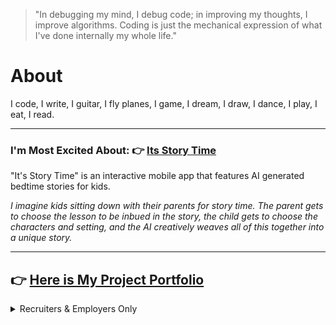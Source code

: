 
> "In debugging my mind, I debug code; in improving my thoughts, I improve algorithms. Coding is just the mechanical expression of what I've done internally my whole life."


# About

I code, I write, I guitar, I fly planes, I game, I dream, I draw, I dance, I play, I eat, I read.

---

### I'm Most Excited About: :point_right: [Its Story Time](https://github.com/xBromsson/bedtime-story)



"It's Story Time" is an interactive mobile app that features AI generated bedtime stories for kids. 

_I imagine kids sitting down with their parents for story time. The parent gets to choose the lesson to be inbued in the story, the child gets to choose the characters and setting, and the AI creatively weaves all of this together into a unique story._

---




## :point_right: [Here is My Project Portfolio](https://xbromsson.github.io/portfolio/)


<details>
<summary>Recruiters & Employers Only</summary>

  # Beam Me Up, Scotty.
  
![JrM4](https://github.com/xBromsson/xbromsson/assets/73408796/19c02780-d89e-457d-853d-b02fd9d420f3)
</details>

<!--
**xBromsson/xbromsson** is a ✨ _special_ ✨ repository because its `README.md` (this file) appears on your GitHub profile.

Here are some ideas to get you started:

- 🔭 I’m currently working on ...
- 🌱 I’m currently learning ...
- 👯 I’m looking to collaborate on ...
- 🤔 I’m looking for help with ...
- 💬 Ask me about ...
- 📫 How to reach me: ...
- 😄 Pronouns: ...
- ⚡ Fun fact: ...
-->
